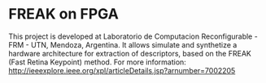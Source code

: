 # FREAK on FPGA
This project is developed at Laboratorio de Computacion Reconfigurable - FRM - UTN, Mendoza, Argentina. It allows simulate and synthetize a hardware architecture for extraction of descriptors, based on the FREAK (Fast Retina Keypoint) method. For more information: http://ieeexplore.ieee.org/xpl/articleDetails.jsp?arnumber=7002205

